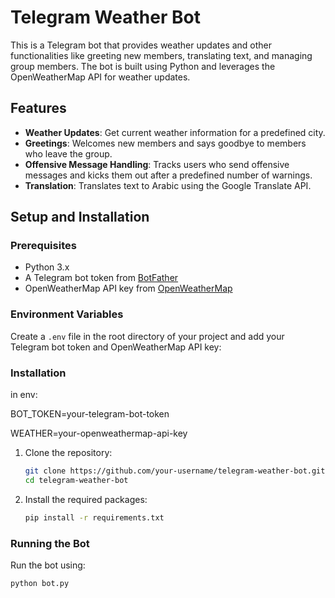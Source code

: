# Telegram Weather Bot

This is a Telegram bot that provides weather updates and other functionalities like greeting new members, translating text, and managing group members. The bot is built using Python and leverages the OpenWeatherMap API for weather updates.

## Features

- **Weather Updates**: Get current weather information for a predefined city.
- **Greetings**: Welcomes new members and says goodbye to members who leave the group.
- **Offensive Message Handling**: Tracks users who send offensive messages and kicks them out after a predefined number of warnings.
- **Translation**: Translates text to Arabic using the Google Translate API.

## Setup and Installation

### Prerequisites

- Python 3.x
- A Telegram bot token from [BotFather](https://core.telegram.org/bots#botfather)
- OpenWeatherMap API key from [OpenWeatherMap](https://home.openweathermap.org/users/sign_up)

### Environment Variables

Create a `.env` file in the root directory of your project and add your Telegram bot token and OpenWeatherMap API key:


### Installation

in env:

BOT_TOKEN=your-telegram-bot-token

WEATHER=your-openweathermap-api-key

1. Clone the repository:
    ```sh
    git clone https://github.com/your-username/telegram-weather-bot.git
    cd telegram-weather-bot
    ```

2. Install the required packages:
    ```sh
    pip install -r requirements.txt
    ```

### Running the Bot

Run the bot using:
```sh
python bot.py
